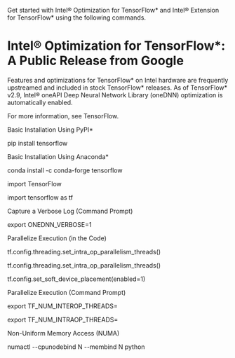 Get started with Intel® Optimization for TensorFlow* and Intel® Extension for TensorFlow* using the following commands.

# Intel® Optimization for TensorFlow*: A Public Release from Google
Features and optimizations for TensorFlow* on Intel hardware are frequently upstreamed and included in stock TensorFlow* releases. As of TensorFlow* v2.9, Intel® oneAPI Deep Neural Network Library (oneDNN) optimization is automatically enabled.

For more information, see TensorFlow.

Basic Installation Using PyPI*

pip install tensorflow

Basic Installation Using Anaconda*

conda install -c conda-forge tensorflow

import TensorFlow

import tensorflow as tf

Capture a Verbose Log (Command Prompt)

export ONEDNN_VERBOSE=1

Parallelize Execution (in the Code)

tf.config.threading.set_intra_op_parallelism_threads()

tf.config.threading.set_intra_op_parallelism_threads()

tf.config.set_soft_device_placement(enabled=1)

Parallelize Execution (Command Prompt)

export TF_NUM_INTEROP_THREADS=<number of physical cores per socket>

export TF_NUM_INTRAOP_THREADS=<number of sockets>

Non-Uniform Memory Access (NUMA)

numactl --cpunodebind N --membind N python <script>

Enable bf16 Training

from tensorflow.keras import mixed_precision

policy = mixed_precision.Policy('mixed_bfloat16')

mixed_precision.set_global_policy(policy)



Intel® Optimization for TensorFlow*: A Public Release from Intel
In addition to the performance tuning options listed under the Google public release, the Intel public release offers OpenMP* optimizations for further performance enhancements.

For additional installation methods, see the Intel® Optimization for TensorFlow* Installation Guide.

For more information about performance, see Maximize TensorFlow* Performance on CPU.

Basic Installation Using PyPI*

pip install intel-tensorflow

Basic Installation Using Anaconda*

conda install tensorflow (Linux/MacOS)

conda install tensorflow-mkl (Windows)

import TensorFlow

import tensorflow as tf

Capture a Verbose Log (Command Prompt)

export ONEDNN_VERBOSE=1

Parallelize Execution (in the Code)

tf.config.threading.set_intra_op_parallelism_threads()

tf.config.threading.set_intra_op_parallelism_threads()

tf.config.set_soft_device_placement(enabled=1)

Parallelize Execution (Command Prompt)

export TF_NUM_INTEROP_THREADS=<number of physical cores per socket>

export TF_NUM_INTRAOP_THREADS=<number of sockets>

Non-Uniform Memory Access (NUMA)

numactl --cpunodebind N --membind N python <script>

Enable bf16 Training

from tensorflow.keras import mixed_precision

policy = mixed_precision.Policy('mixed_bfloat16')

mixed_precision.set_global_policy(policy)

Set the Maximum Number of Threads (Command Prompt)

export OMP_NUM_THREADS=num physical cores

Bind OpenMP Threads to Physical Processing Units

export KMP_AFFINITY=granularity=fine,compact,1,0

Set a Wait Time (ms) After Completing the Execution of a Parallel Region Before Sleeping

export KMP_BLOCKTIME=<time>

Recommended to be to 0 for CNN or 1 for non-CNN (user should verify empirically)

Print an OpenMP Runtime Library Env Variables During Execution

export KMP_SETTINGS=TRUE



Intel® Extension for TensorFlow*
This extension provides the most up-to-date features and optimizations on Intel hardware, most of which will eventually be upstreamed to stock TensorFlow* releases. Additionally, while users can get many optimization benefits by default without needing an additional set up, Intel® Extension for TensorFlow* provides further tuning and custom operations to boost performance even more.

For additional installation methods, see the Intel® Extension for TensorFlow* Installation Guide.

For more information, see Intel® Extension for TensorFlow*.

Basic GPU Installation using PyPI

pip install --upgrade intel-extension-for-tensorflow[gpu]

Import Intel Extension for TensorFlow

import intel_extension_for_tensorflow as itex

Get an XPU Back End Type

itex.get_backend()

Toggle a GPU Back End (in the Code): Set by Default

itex.set_backend(‘GPU’)

Toggle a GPU Back End (Command Prompt): Set by Default

export ITEX_XPU_BACKEND="GPU"

Advanced Automatic Mixed Precision (in the Code): A Basic Configuration with Improved Inference Speed with Reduced Memory Consumption

auto_mixed_precision_options = itex.AutoMixedPrecisionOptions()



auto_mixed_precision_options.data_type = itex.BFLOAT16 # or itex.FLOAT16

Advanced Automatic Mixed Precision (Command Prompt): A Basic Configuration with Improved Inference Speed with Reduced Memory Consumption

export ITEX_AUTO_MIXED_PRECISION=1 

export ITEX_AUTO_MIXED_PRECISION_DATA_TYPE="BFLOAT16" # or "FLOAT16"

Customized AdamW Optimizer (in the Code)

itex.ops.AdamWithWeightDecayOptimizer(

    weight_decay_rate=0.001,

    learning_rate=0.001, beta_1=0.9,

    beta_2=0.999,

    epsilon=1e-07, name='Adam',

    exclude_from_weight_decay=["LayerNorm",

    "layer_norm", "bias"], **kwargs

)



Customized Layer Normalization (in the Code)

itex.ops.LayerNormalization(

    axis=-1, epsilon=0.001, center=True,

    scale=True,

    beta_initializer='zeros',

    gamma_initializer='ones',

    beta_regularizer=None,

    gamma_regularizer=None,

    beta_constraint=None,

    gamma_constraint=None, **kwargs

)

Customized GELU (in the Code)

itex.ops.gelu(

    features, approximate=False, name=None

)

Customized LSTM (in the Code)

itex.ops.ItexLSTM(

    200, activation='tanh',

    recurrent_activation='sigmoid',

    use_bias=True,

    kernel_initializer='glorot_uniform',

    recurrent_initializer='orthogonal',

    bias_initializer='zeros', **kwargs

)



For more information and support, or to report any issues, see:

Intel® Extension for TensorFlow* Issues on GitHub*

TensorFlow* Issues on GitHub*

Intel® AI Analytics Toolkit Forum



Sign up and try this extension for free using Intel® Developer Cloud for oneAPI.
